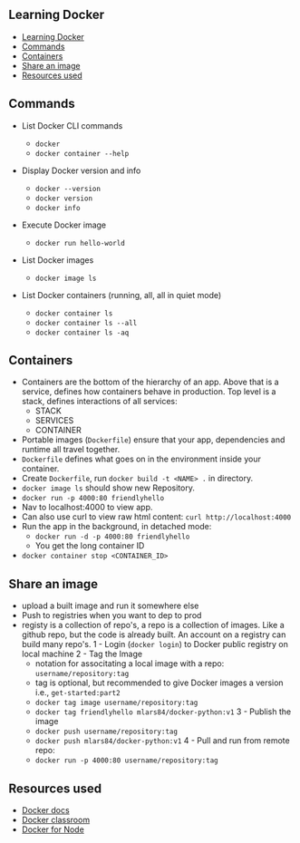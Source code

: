 ## Learning Docker
- [Learning Docker](#learning-docker)
- [Commands](#commands)
- [Containers](#containers)
- [Share an image](#share-an-image)
- [Resources used](#resources-used)

## Commands
- List Docker CLI commands
    - `docker`
    - `docker container --help`

- Display Docker version and info
    - `docker --version`
    - `docker version`
    - `docker info`

- Execute Docker image
    - `docker run hello-world`

- List Docker images
    - `docker image ls`

- List Docker containers (running, all, all in quiet mode)
    - `docker container ls`
    - `docker container ls --all`
    - `docker container ls -aq`

## Containers
- Containers are the bottom of the hierarchy of an app. Above that is a service, defines how containers behave in production. Top level is a stack, defines interactions of all services:
    - STACK
    - SERVICES
    - CONTAINER
- Portable images (`Dockerfile`) ensure that your app, dependencies and runtime all travel together.
- `Dockerfile` defines what goes on in the environment inside your container. 
- Create `Dockerfile`, run `docker build -t <NAME> .` in directory. 
- `docker image ls` should show new Repository.
- `docker run -p 4000:80 friendlyhello`
- Nav to localhost:4000 to view app.
- Can also use curl to view raw html content: `curl http://localhost:4000`
- Run the app in the background, in detached mode:
    - `docker run -d -p 4000:80 friendlyhello`
    - You get the long container ID
- `docker container stop <CONTAINER_ID>`

## Share an image
- upload a built image and run it somewhere else
- Push to registries when you want to dep to prod
- registy is a collection of repo's, a repo is a collection of images. Like a 
github repo, but the code is already built. An account on a registry can build
many repo's. 
1 - Login (`docker login`) to Docker public registry on local machine
2 - Tag the Image
    - notation for associtating a local image with a repo: `username/repository:tag`
    - tag is optional, but recommended to give Docker images a version i.e., `get-started:part2`
    - `docker tag image username/repository:tag`
    - `docker tag friendlyhello mlars84/docker-python:v1`
3 - Publish the image
    - `docker push username/repository:tag`
    - `docker push mlars84/docker-python:v1`
4 - Pull and run from remote repo:
    - `docker run -p 4000:80 username/repository:tag`

## Resources used
- [Docker docs](https://docs.docker.com/get-started/)
- [Docker classroom](https://training.play-with-docker.com/)
- [Docker for Node](https://nodejs.org/en/docs/guides/nodejs-docker-webapp/)
